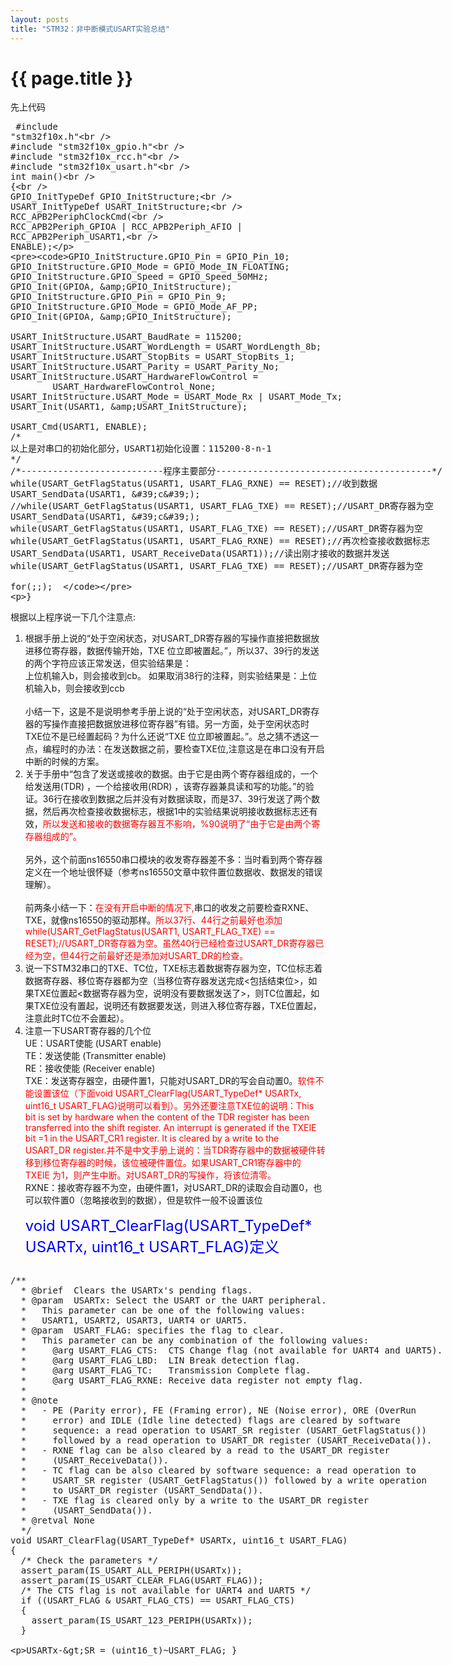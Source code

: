 ```yaml
---
layout: posts
title: "STM32：非中断模式USART实验总结"
---
```


# {{ page.title }}
先上代码
<xmp class="prettyprint linenums">
#include "stm32f10x.h"  
#include "stm32f10x_gpio.h"  
#include "stm32f10x_rcc.h"  
#include "stm32f10x_usart.h"    
int main()  
{  
    GPIO_InitTypeDef GPIO_InitStructure;  
    USART_InitTypeDef USART_InitStructure;  
    RCC_APB2PeriphClockCmd(  
            RCC_APB2Periph_GPIOA | RCC_APB2Periph_AFIO | RCC_APB2Periph_USART1,  
            ENABLE);  
  
    GPIO_InitStructure.GPIO_Pin = GPIO_Pin_10;  
    GPIO_InitStructure.GPIO_Mode = GPIO_Mode_IN_FLOATING;  
    GPIO_InitStructure.GPIO_Speed = GPIO_Speed_50MHz;  
    GPIO_Init(GPIOA, &GPIO_InitStructure);  
    GPIO_InitStructure.GPIO_Pin = GPIO_Pin_9;  
    GPIO_InitStructure.GPIO_Mode = GPIO_Mode_AF_PP;  
    GPIO_Init(GPIOA, &GPIO_InitStructure);  
  
    USART_InitStructure.USART_BaudRate = 115200;  
    USART_InitStructure.USART_WordLength = USART_WordLength_8b;  
    USART_InitStructure.USART_StopBits = USART_StopBits_1;  
    USART_InitStructure.USART_Parity = USART_Parity_No;  
    USART_InitStructure.USART_HardwareFlowControl =  
            USART_HardwareFlowControl_None;  
    USART_InitStructure.USART_Mode = USART_Mode_Rx | USART_Mode_Tx;  
    USART_Init(USART1, &USART_InitStructure);  
  
    USART_Cmd(USART1, ENABLE);  
    /* 
    以上是对串口的初始化部分，USART1初始化设置：115200-8-n-1 
    */  
    /*---------------------------程序主要部分-----------------------------------------*/  
    while(USART_GetFlagStatus(USART1, USART_FLAG_RXNE) == RESET);//收到数据  
    USART_SendData(USART1, 'c');  
    //while(USART_GetFlagStatus(USART1, USART_FLAG_TXE) == RESET);//USART_DR寄存器为空  
    USART_SendData(USART1, 'c');  
    while(USART_GetFlagStatus(USART1, USART_FLAG_TXE) == RESET);//USART_DR寄存器为空  
    while(USART_GetFlagStatus(USART1, USART_FLAG_RXNE) == RESET);//再次检查接收数据标志  
    USART_SendData(USART1, USART_ReceiveData(USART1));//读出刚才接收的数据并发送  
    while(USART_GetFlagStatus(USART1, USART_FLAG_TXE) == RESET);//USART_DR寄存器为空  
  
    for(;;);  
}
</xmp>
根据以上程序说一下几个注意点:

1. 根据手册上说的“处于空闲状态，对USART_DR寄存器的写操作直接把数据放进移位寄存器，数据传输开始，TXE 位立即被置起。”，所以37、39行的发送的两个字符应该正常发送，但实验结果是：<br>上位机输入b，则会接收到cb。
如果取消38行的注释，则实验结果是：上位机输入b，则会接收到ccb<br><br>
小结一下，这是不是说明参考手册上说的“处于空闲状态，对USART_DR寄存器的写操作直接把数据放进移位寄存器”有错。另一方面，处于空闲状态时TXE位不是已经置起码？为什么还说“TXE 位立即被置起。”。总之猜不透这一点，编程时的办法：在发送数据之前，要检查TXE位,注意这是在串口没有开启中断的时候的方案。
2. 关于手册中“包含了发送或接收的数据。由于它是由两个寄存器组成的，一个给发送用(TDR) ，一个给接收用(RDR) ，该寄存器兼具读和写的功能。”的验证。36行在接收到数据之后并没有对数据读取，而是37、39行发送了两个数据，然后再次检查接收数据标志，根据1中的实验结果说明接收数据标志还有效，<font color="red">所以发送和接收的数据寄存器互不影响，%90说明了“由于它是由两个寄存器组成的”。</font><br><br>
另外，这个前面ns16550串口模块的收发寄存器差不多：当时看到两个寄存器定义在一个地址很怀疑（参考ns16550文章中软件置位数据收、数据发的错误理解）。<br><br>
前两条小结一下：<font color="red">在没有开启中断的情况下,</font>串口的收发之前要检查RXNE、TXE，就像ns16550的驱动那样。<font color="red">所以37行、44行之前最好也添加while(USART_GetFlagStatus(USART1, USART_FLAG_TXE) == RESET);//USART_DR寄存器为空。虽然40行已经检查过USART_DR寄存器已经为空，但44行之前最好还是添加对USART_DR的检查。</font>
3. 说一下STM32串口的TXE、TC位，TXE标志着数据寄存器为空，TC位标志着数据寄存器、移位寄存器都为空（当移位寄存器发送完成<包括结束位>，如果TXE位置起<数据寄存器为空，说明没有要数据发送了>，则TC位置起，如果TXE位没有置起，说明还有数据要发送，则进入移位寄存器，TXE位置起，注意此时TC位不会置起）。
4. 注意一下USART寄存器的几个位<br>
UE：USART使能 (USART enable) <br>
TE：发送使能 (Transmitter enable)<br> 
RE：接收使能 (Receiver enable) <br>
TXE：发送寄存器空，由硬件置1，只能对USART_DR的写会自动置0。<font color="red">软件不能设置该位（下面void USART_ClearFlag(USART_TypeDef\* USARTx, uint16_t USART_FLAG)说明可以看到）。另外还要注意TXE位的说明：This bit is set by hardware when the content of the TDR register has been transferred into the shift register. An interrupt is generated if  the TXEIE bit =1 in the USART_CR1 register. It is cleared by a write to the USART_DR register.并不是中文手册上说的：当TDR寄存器中的数据被硬件转移到移位寄存器的时候，该位被硬件置位。如果USART_CR1寄存器中的TXEIE 为1，则产生中断。对USART_DR的写操作，将该位清零。</font><br>
RXNE：接收寄存器不为空，由硬件置1，对USART_DR的读取会自动置0，也可以软件置0（忽略接收到的数据），但是软件一般不设置该位<br><br>
<font color="blue" size="5">void USART_ClearFlag(USART_TypeDef* USARTx, uint16_t USART_FLAG)定义</font><br>
<xmp class="prettyprint linenums">
/**
  * @brief  Clears the USARTx's pending flags.
  * @param  USARTx: Select the USART or the UART peripheral. 
  *   This parameter can be one of the following values:
  *   USART1, USART2, USART3, UART4 or UART5.
  * @param  USART_FLAG: specifies the flag to clear.
  *   This parameter can be any combination of the following values:
  *     @arg USART_FLAG_CTS:  CTS Change flag (not available for UART4 and UART5).
  *     @arg USART_FLAG_LBD:  LIN Break detection flag.
  *     @arg USART_FLAG_TC:   Transmission Complete flag.
  *     @arg USART_FLAG_RXNE: Receive data register not empty flag.
  *   
  * @note
  *   - PE (Parity error), FE (Framing error), NE (Noise error), ORE (OverRun 
  *     error) and IDLE (Idle line detected) flags are cleared by software 
  *     sequence: a read operation to USART_SR register (USART_GetFlagStatus()) 
  *     followed by a read operation to USART_DR register (USART_ReceiveData()).
  *   - RXNE flag can be also cleared by a read to the USART_DR register 
  *     (USART_ReceiveData()).
  *   - TC flag can be also cleared by software sequence: a read operation to 
  *     USART_SR register (USART_GetFlagStatus()) followed by a write operation
  *     to USART_DR register (USART_SendData()).
  *   - TXE flag is cleared only by a write to the USART_DR register 
  *     (USART_SendData()).
  * @retval None
  */
void USART_ClearFlag(USART_TypeDef* USARTx, uint16_t USART_FLAG)
{
  /* Check the parameters */
  assert_param(IS_USART_ALL_PERIPH(USARTx));
  assert_param(IS_USART_CLEAR_FLAG(USART_FLAG));
  /* The CTS flag is not available for UART4 and UART5 */
  if ((USART_FLAG & USART_FLAG_CTS) == USART_FLAG_CTS)
  {
    assert_param(IS_USART_123_PERIPH(USARTx));
  } 
   
  USARTx->SR = (uint16_t)~USART_FLAG;
}
</xmp>